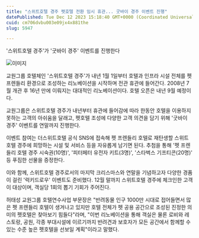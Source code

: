 ```yaml
---
title: "스위트호텔 경주 펫호텔 전환 임시 휴관... 굿바이 경주 이벤트 진행"
datePublished: Tue Dec 12 2023 15:18:40 GMT+0000 (Coordinated Universal Time)
cuid: cm706dvbu003e09jx4x881the
slug: 5947

---
```



'스위트호텔 경주'가 '굿바이 경주' 이벤트를 진행한다

![이미지](https://cdn.hashnode.com/res/hashnode/image/upload/v1739259809569/c992c2d2-b1ec-44e3-9987-47c8785f4625.jpeg)

교원그룹 호텔체인 '스위트호텔 경주'가 내년 1월 1일부터 호텔과 인프라 시설 전체를 펫 프렌들리 환경으로 조성하는 리노베이션을 시작하며 전관 휴관에 들어간다. 2008년 7월 개관 후 16년 만에 이뤄지는 대대적인 리노베이션이다. 호텔 오픈은 내년 9월 예정이다.

교원그룹은 스위트호텔 경주가 내년부터 휴관에 들어감에 따라 한동안 호텔을 이용하지 못하는 고객의 아쉬움을 달래고, 펫호텔 조성에 다양한 고객 의견을 담기 위해 '굿바이 경주' 이벤트를 연말까지 진행한다.

이벤트 참여는 더스위트호텔 공식 SNS에 접속해 펫 프렌들리 호텔로 재탄생할 스위트호텔 경주에 희망하는 시설 및 서비스 등을 자유롭게 남기면 된다. 추첨을 통해 '펫 프렌들리 호텔 경주 시숙권(10명)', '피터페터 유전자 키트(3명)', '스타벅스 기프티콘(20명)' 등 푸짐한 선물을 증정한다.

이와 함께, 스위트호텔 경주로서의 마지막 크리스마스와 연말을 기념하고자 다양한 경품이 걸린 '럭키드로우' 이벤트도 준비했다. 12월 말까지 스위트호텔 경주에 체크인한 고객이 대상이며, 객실당 1회의 뽑기 기회가 주어진다.

허태성 교원그룹 호텔연수사업 부문장은 "반려동물 인구 1000만 시대로 접어들면서 많은 펫 프렌들리 호텔이 생겨나고 있지만 호텔 전체가 펫 공용 공간으로 조성된 진정한 의미의 펫호텔은 찾아보기 힘들다"라며, "이번 리노베이션을 통해 객실은 물론 로비와 레스토랑, 공원, 각종 부대시설에 이르기까지 반려견과 보호자가 모든 공간에서 함께할 수 있는 수준 높은 펫호텔을 선보일 계획"이라고 말했다.